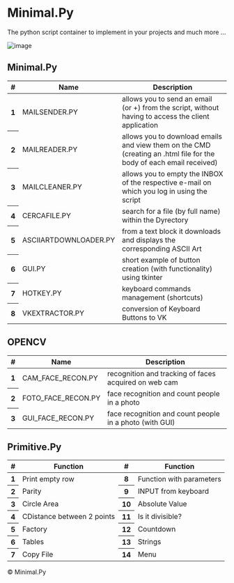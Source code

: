 # Minimal.Py
The python script container to implement in your projects and much more ...

![image](https://user-images.githubusercontent.com/62328337/112211294-ffe2ee80-8c1b-11eb-98b5-741708cf3a78.png)



## Minimal.Py
<table class="table">
  <thead>
    <tr>
      <th scope="col">#</th>
      <th scope="col">Name</th>
      <th scope="col">Description</th>
    </tr>
  </thead>
  <tbody>
    <tr>
      <th scope="row">1</th>
      <td>MAILSENDER.PY</td>
      <td>allows you to send an email (or +) from the script, without having to access the client application</td>
    </tr>
    <tr>
      <th scope="row">2</th>
      <td>MAILREADER.PY</td>
      <td>allows you to download emails and view them on the CMD (creating an .html file for the body of each email received)</td>
    </tr>
    <tr>
      <th scope="row">3</th>
      <td>MAILCLEANER.PY</td>
      <td>allows you to empty the INBOX of the respective e-mail on which you log in using the script</td>
    </tr>
    <tr>
      <th scope="row">4</th>
      <td>CERCAFILE.PY</td>
      <td>search for a file (by full name) within the Dyrectory</td>
    </tr>
    <tr>
      <th scope="row">5</th>
      <td>ASCIIARTDOWNLOADER.PY</td>
      <td>from a text block it downloads and displays the corresponding ASCII Art</td>
    </tr>
    <tr>
      <th scope="row">6</th>
      <td>GUI.PY</td>
      <td>short example of button creation (with functionality) using tkinter</td>
    </tr>
    <tr>
      <th scope="row">7</th>
      <td>HOTKEY.PY</td>
      <td>keyboard commands management (shortcuts)</td>
    </tr>
    <tr>
      <th scope="row">8</th>
      <td>VKEXTRACTOR.PY</td>
      <td>conversion of Keyboard Buttons to VK</td>
    </tr>
  </tbody>
</table>



## OPENCV
<table class="table">
  <thead>
    <tr>
      <th scope="col">#</th>
      <th scope="col">Name</th>
      <th scope="col">Description</th>
    </tr>
  </thead>
  <tbody>
    <tr>
      <th scope="row">1</th>
      <td>CAM_FACE_RECON.PY</td>
      <td>recognition and tracking of faces acquired on web cam</td>
    </tr>
    <tr>
      <th scope="row">2</th>
      <td>FOTO_FACE_RECON.PY</td>
      <td>face recognition and count people in a photo</td>
    </tr>
    <tr>
      <th scope="row">3</th>
      <td>GUI_FACE_RECON.PY</td>
      <td>face recognition and count people in a photo (with GUI)</td>
    </tr>
  </tbody>
</table>



## Primitive.Py
<table class="table">
  <thead>
    <tr>
      <th scope="col">#</th>
      <th scope="col">Function</th>
      <th scope="col">#</th>
      <th scope="col">Function</th>
    </tr>
  </thead>
  <tbody>
    <tr>
      <th scope="row">1</th>
      <td>Print empty row</td>
      <th scope="row">8</th>
      <td>Function with parameters</td>
    </tr>
    <tr>
      <th scope="row">2</th>
      <td>Parity</td>
      <th scope="row">9</th>
      <td>INPUT from keyboard</td>
    </tr>
    <tr>
      <th scope="row">3</th>
      <td>Circle Area</td>
      <th scope="row">10</th>
      <td>Absolute Value</td>
    </tr>
    <tr>
      <th scope="row">4</th>
      <td>CDistance between 2 points</td>
      <th scope="row">11</th>
      <td>Is it divisible?</td>
    </tr>
    <tr>
      <th scope="row">5</th>
      <td>Factory</td>
      <th scope="row">12</th>
      <td>Countdown</td>
    </tr>
    <tr>
      <th scope="row">6</th>
      <td>Tables</td>
      <th scope="row">13</th>
      <td>Strings</td>
    </tr>
    <tr>
      <th scope="row">7</th>
      <td>Copy File</td>
      <th scope="row">14</th>
      <td>Menu</td>
    </tr>
  </tbody>
</table>

<footer>© Minimal.Py</footer>
